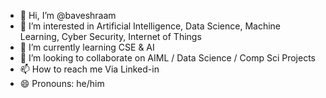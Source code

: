 - 👋 Hi, I’m @baveshraam
- 👀 I’m interested in Artificial Intelligence, Data Science, Machine Learning, Cyber Security, Internet of Things
- 🌱 I’m currently learning CSE & AI
- 💞️ I’m looking to collaborate on AIML / Data Science / Comp Sci Projects
- 📫 How to reach me Via Linked-in
- 😄 Pronouns: he/him

<!---
baveshraam/baveshraam is a ✨ special ✨ repository because its `README.md` (this file) appears on your GitHub profile.
You can click the Preview link to take a look at your changes.
--->
